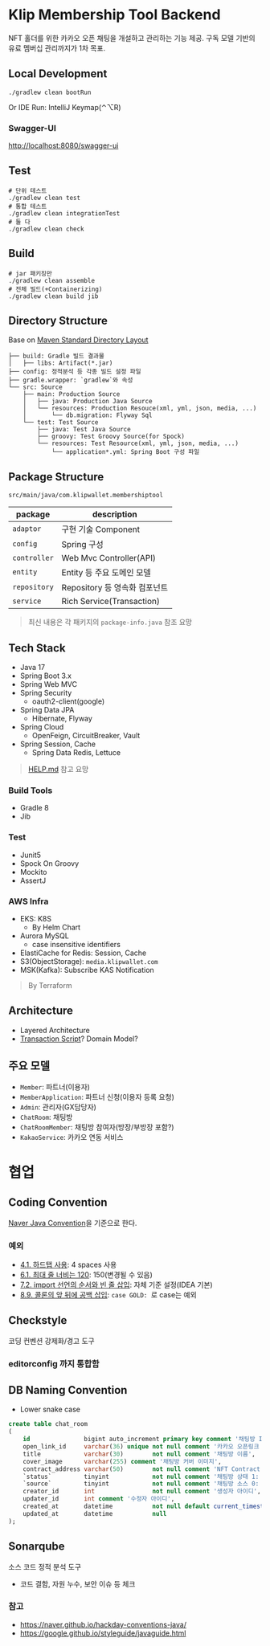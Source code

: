 # Klip Membership Tool Backend

NFT 홀더를 위한 카카오 오픈 채팅을 개설하고 관리하는 기능 제공.
구독 모델 기반의 유료 멤버십 관리까지가 1차 목표.

## Local Development

```shell
./gradlew clean bootRun
```

Or IDE Run: IntelliJ Keymap(⌃⌥R)

### Swagger-UI

[http://localhost:8080/swagger-ui](http://localhost:8080/swagger-ui)

## Test

```shell
# 단위 테스트
./gradlew clean test
# 통합 테스트
./gradlew clean integrationTest
# 둘 다
./gradlew clean check
```

## Build

```shell
# jar 패키징만
./gradlew clean assemble
# 전체 빌드(+Containerizing)
./gradlew clean build jib
```

## Directory Structure

Base
on [Maven Standard Directory Layout](https://maven.apache.org/guides/introduction/introduction-to-the-standard-directory-layout.html)

```
├── build: Gradle 빌드 결과물
│   ├── libs: Artifact(*.jar)
├── config: 정적분석 등 각종 빌드 설정 파일
├── gradle.wrapper: `gradlew`와 속성 
└── src: Source
    ├── main: Production Source
    │   ├── java: Production Java Source
    │   └── resources: Production Resouce(xml, yml, json, media, ...)
    │       └── db.migration: Flyway Sql
    └── test: Test Source
        ├── java: Test Java Source
        ├── groovy: Test Groovy Source(for Spock)
        └── resources: Test Resource(xml, yml, json, media, ...)
            └── application*.yml: Spring Boot 구성 파일
```

## Package Structure

`src/main/java/com.klipwallet.membershiptool`

| package      | description               |
|--------------|---------------------------|
| `adaptor`    | 구현 기술 Component           |
| `config`     | Spring 구성                 |
| `controller` | Web Mvc Controller(API)   |
| `entity`     | Entity 등 주요 도메인 모델        |
| `repository` | Repository 등 영속화 컴포넌트     |
| `service`    | Rich Service(Transaction) |

> 최신 내용은 각 패키지의 `package-info.java` 참조 요망

## Tech Stack

* Java 17
* Spring Boot 3.x
* Spring Web MVC
* Spring Security
  * oauth2-client(google)
* Spring Data JPA
  * Hibernate, Flyway
* Spring Cloud
  * OpenFeign, CircuitBreaker, Vault
* Spring Session, Cache
  * Spring Data Redis, Lettuce

> [HELP.md](./HELP.md) 참고 요망

### Build Tools

* Gradle 8
* Jib

### Test

* Junit5
* Spock On Groovy
* Mockito
* AssertJ

### AWS Infra

* EKS: K8S
  * By Helm Chart
* Aurora MySQL
  * case insensitive identifiers
* ElastiCache for Redis: Session, Cache
* S3(ObjectStorage): `media.klipwallet.com`
* MSK(Kafka): Subscribe KAS Notification

> By Terraform

## Architecture

- Layered Architecture
- [Transaction Script](https://martinfowler.com/eaaCatalog/transactionScript.html)? Domain Model?

## 주요 모델

* `Member`: 파트너(이용자)
* `MemberApplication`: 파트너 신청(이용자 등록 요청)
* `Admin`: 관리자(GX담당자)
* `ChatRoom`: 채팅방
* `ChatRoomMember`: 채팅방 참여자(방장/부방장 포함?)
* `KakaoService`: 카카오 연동 서비스

# 협업

## Coding Convention

[Naver Java Convention](https://naver.github.io/hackday-conventions-java/)을 기준으로 한다.

### 예외

- [4.1. 하드탭 사용](https://naver.github.io/hackday-conventions-java/#indentation-tab): 4 spaces 사용
- [6.1. 최대 줄 너비는 120](https://naver.github.io/hackday-conventions-java/#line-length-120): 150(변경될 수 있음)
- [7.2. import 선언의 순서와 빈 줄 삽입](https://naver.github.io/hackday-conventions-java/#import-grouping): 자체 기준 설정(IDEA 기본)
- [8.9. 콜론의 앞 뒤에 공백 삽입](https://naver.github.io/hackday-conventions-java/#space-around-colon): `case GOLD: `로 case는 예외

## Checkstyle

코딩 컨벤션 강제화/경고 도구

### editorconfig 까지 통합함

## DB Naming Convention

* Lower snake case

```sql
create table chat_room
(
    id               bigint auto_increment primary key comment '채팅방 ID',
    open_link_id     varchar(36) unique not null comment '카카오 오픈링크 ID',
    title            varchar(30)        not null comment '채팅방 이름',
    cover_image      varchar(255) comment '채팅방 커버 이미지',
    contract_address varchar(50)        not null comment 'NFT Contract Address',
    `status`         tinyint            not null comment '채팅방 상태 1: 활성화, 2:비활성화, 3: 삭제',
    `source`         tinyint            not null comment '채팅방 소스 0: Klaytn, 1:KlipDrops',
    creator_id       int                not null comment '생성자 아이디',
    updater_id       int comment '수정자 아이디',
    created_at       datetime           not null default current_timestamp,
    updated_at       datetime           null
);
```

## Sonarqube

소스 코드 정적 분석 도구

- 코드 결함, 자원 누수, 보안 이슈 등 체크

### 참고

- https://naver.github.io/hackday-conventions-java/
- https://google.github.io/styleguide/javaguide.html
